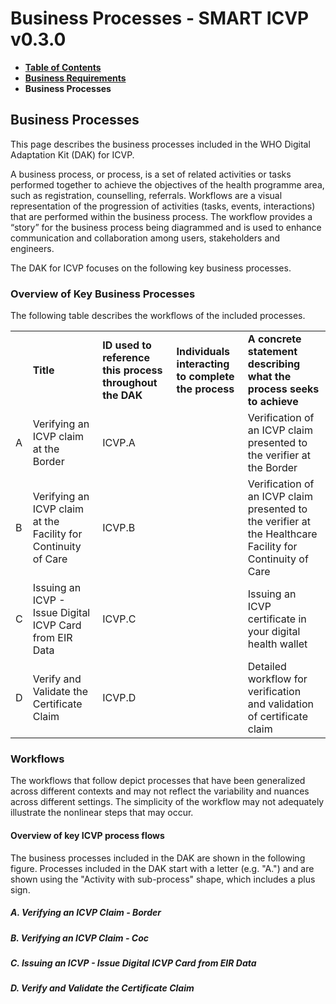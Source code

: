 # Business Processes - SMART ICVP v0.3.0

* [**Table of Contents**](toc.md)
* [**Business Requirements**](business-requirements.md)
* **Business Processes**

## Business Processes

This page describes the business processes included in the WHO Digital Adaptation Kit (DAK) for ICVP.

A business process, or process, is a set of related activities or tasks performed together to achieve the objectives of the health programme area, such as registration, counselling, referrals. Workflows are a visual representation of the progression of activities (tasks, events, interactions) that are performed within the business process. The workflow provides a “story” for the business process being diagrammed and is used to enhance communication and collaboration among users, stakeholders and engineers.

The DAK for ICVP focuses on the following key business processes.

### Overview of Key Business Processes

The following table describes the workflows of the included processes.

| | | | | |
| :--- | :--- | :--- | :--- | :--- |
|  | **Title** | **ID used to reference this process throughout the DAK** | **Individuals interacting to complete the process** | **A concrete statement describing what the process seeks to achieve** |
| A | Verifying an ICVP claim at the Border | ICVP.A |  | Verification of an ICVP claim presented to the verifier at the Border |
| B | Verifying an ICVP claim at the Facility for Continuity of Care | ICVP.B |  | Verification of an ICVP claim presented to the verifier at the Healthcare Facility for Continuity of Care |
| C | Issuing an ICVP - Issue Digital ICVP Card from EIR Data | ICVP.C |  | Issuing an ICVP certificate in your digital health wallet |
| D | Verify and Validate the Certificate Claim | ICVP.D |  | Detailed workflow for verification and validation of certificate claim |

### Workflows

The workflows that follow depict processes that have been generalized across different contexts and may not reflect the variability and nuances across different settings. The simplicity of the workflow may not adequately illustrate the nonlinear steps that may occur.

#### Overview of key ICVP process flows

The business processes included in the DAK are shown in the following figure. Processes included in the DAK start with a letter (e.g. "A.") and are shown using the "Activity with sub-process" shape, which includes a plus sign.

##### A. Verifying an ICVP Claim - Border

##### B. Verifying an ICVP Claim - Coc

##### C. Issuing an ICVP - Issue Digital ICVP Card from EIR Data

##### D. Verify and Validate the Certificate Claim


